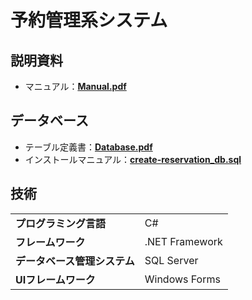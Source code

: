 # 予約管理系システム

## 説明資料
* マニュアル：[**Manual.pdf**][1]

## データベース
* テーブル定義書：[**Database.pdf**][2]
* インストールマニュアル：[**create-reservation_db.sql**][3]

## 技術
|||
|--|--|
|**プログラミング言語**|C#|
|**フレームワーク**|.NET Framework|
|**データベース管理システム**|SQL Server|
|**UIフレームワーク**|Windows Forms|

[1]: https://github.com/Ti-amo/ECTrainingReservationManagementSystem/tree/main/Documents/Manual.pdf
[2]: https://github.com/Ti-amo/ECTrainingReservationManagementSystem/tree/main/Documents/Database.pdf
[3]: https://github.com/Ti-amo/ECTrainingReservationManagementSystem/tree/main/Documents/create-reservation_db.sql